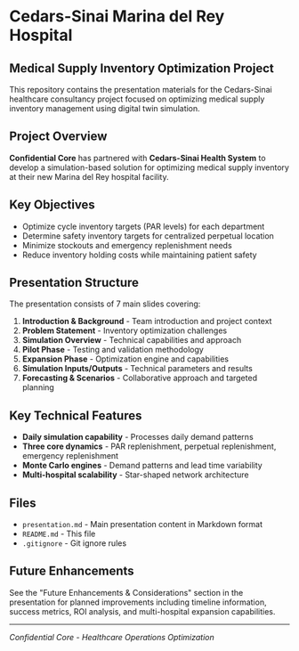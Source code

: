 # Cedars-Sinai Marina del Rey Hospital
## Medical Supply Inventory Optimization Project

This repository contains the presentation materials for the Cedars-Sinai healthcare consultancy project focused on optimizing medical supply inventory management using digital twin simulation.

## Project Overview

**Confidential Core** has partnered with **Cedars-Sinai Health System** to develop a simulation-based solution for optimizing medical supply inventory at their new Marina del Rey hospital facility.

## Key Objectives

- Optimize cycle inventory targets (PAR levels) for each department
- Determine safety inventory targets for centralized perpetual location
- Minimize stockouts and emergency replenishment needs
- Reduce inventory holding costs while maintaining patient safety

## Presentation Structure

The presentation consists of 7 main slides covering:

1. **Introduction & Background** - Team introduction and project context
2. **Problem Statement** - Inventory optimization challenges
3. **Simulation Overview** - Technical capabilities and approach
4. **Pilot Phase** - Testing and validation methodology
5. **Expansion Phase** - Optimization engine and capabilities
6. **Simulation Inputs/Outputs** - Technical parameters and results
7. **Forecasting & Scenarios** - Collaborative approach and targeted planning

## Key Technical Features

- **Daily simulation capability** - Processes daily demand patterns
- **Three core dynamics** - PAR replenishment, perpetual replenishment, emergency replenishment
- **Monte Carlo engines** - Demand patterns and lead time variability
- **Multi-hospital scalability** - Star-shaped network architecture

## Files

- `presentation.md` - Main presentation content in Markdown format
- `README.md` - This file
- `.gitignore` - Git ignore rules

## Future Enhancements

See the "Future Enhancements & Considerations" section in the presentation for planned improvements including timeline information, success metrics, ROI analysis, and multi-hospital expansion capabilities.

---

*Confidential Core - Healthcare Operations Optimization*
